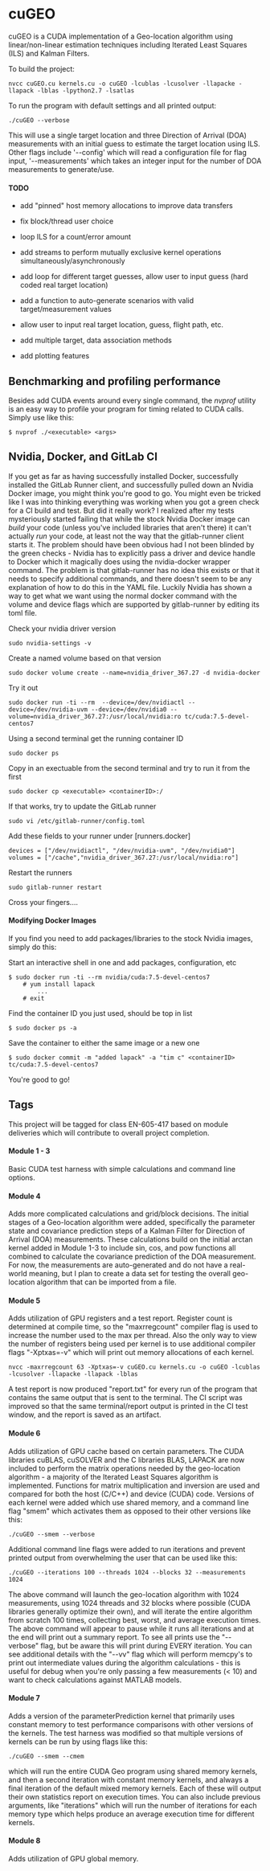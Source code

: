 # cuGEO #
cuGEO is a CUDA implementation of a Geo-location algorithm using linear/non-linear estimation techniques including Iterated Least Squares (ILS) and Kalman Filters. 

To build the project:
	
	nvcc cuGEO.cu kernels.cu -o cuGEO -lcublas -lcusolver -llapacke -llapack -lblas -lpython2.7 -lsatlas

To run the program with default settings and all printed output:

	./cuGEO --verbose

This will use a single target location and three Direction of Arrival (DOA) measurements with an initial guess to estimate the target location using ILS. Other flags include '--config' which will read a configuration file for flag input, '--measurements' which takes an integer input for the number of DOA measurements to generate/use.


#### TODO ####

* add "pinned" host memory allocations to improve data transfers
* fix block/thread user choice
* loop ILS for a count/error amount 

* add streams to perform mutually exclusive kernel operations simultaneously/asynchronously
* add loop for different target guesses, allow user to input guess (hard coded real target location)
* add a function to auto-generate scenarios with valid target/measurement values
* allow user to input real target location, guess, flight path, etc.
* add multiple target, data association methods
* add plotting features


## Benchmarking and profiling performance ##

Besides add CUDA events around every single command, the *nvprof* utility is an easy way to profile your program for timing related to CUDA calls. Simply use like this:

	$ nvprof ./<executable> <args>


## Nvidia, Docker, and GitLab CI ##

If you get as far as having successfully installed Docker, successfully installed the GitLab Runner client, and successfully pulled down an Nvidia Docker image, you might think you're good to go. You might even be tricked like I was into thinking everything was working when you got a green check for a CI build and test. But did it really work? I realized after my tests mysteriously started failing that while the stock Nvidia Docker image can *build* your code (unless you've included libraries that aren't there) it can't actually *run* your code, at least not the way that the gitlab-runner client starts it. The problem should have been obvious had I not been blinded by the green checks - Nvidia has to explicitly pass a driver and device handle to Docker which it magically does using the nvidia-docker wrapper command. The problem is that gitlab-runner has no idea this exists or that it needs to specify additional commands, and there doesn't seem to be any explanation of how to do this in the YAML file. Luckily Nvidia has shown a way to get what we want using the normal docker command with the volume and device flags which are supported by gitlab-runner by editing its toml file.

Check your nvidia driver version
	
	sudo nvidia-settings -v

Create a named volume based on that version
	
	sudo docker volume create --name=nvidia_driver_367.27 -d nvidia-docker

Try it out
	
	sudo docker run -ti --rm  --device=/dev/nvidiactl --device=/dev/nvidia-uvm --device=/dev/nvidia0 --volume=nvidia_driver_367.27:/usr/local/nvidia:ro tc/cuda:7.5-devel-centos7

Using a second terminal get the running container ID
	
	sudo docker ps

Copy in an exectuable from the second terminal and try to run it from the first
	
	sudo docker cp <executable> <containerID>:/

If that works, try to update the GitLab runner
	
	sudo vi /etc/gitlab-runner/config.toml

Add these fields to your runner under  [runners.docker]
	
	devices = ["/dev/nvidiactl", "/dev/nvidia-uvm", "/dev/nvidia0"]
	volumes = ["/cache","nvidia_driver_367.27:/usr/local/nvidia:ro"]
	
Restart the runners
	
	sudo gitlab-runner restart

Cross your fingers....



#### Modifying Docker Images ####

If you find you need to add packages/libraries to the stock Nvidia images, simply do this:

Start an interactive shell in one and add packages, configuration, etc
	
	$ sudo docker run -ti --rm nvidia/cuda:7.5-devel-centos7
		# yum install lapack
			...
		# exit

Find the container ID you just used, should be top in list
	
	$ sudo docker ps -a

Save the container to either the same image or a new one
	
	$ sudo docker commit -m "added lapack" -a "tim c" <containerID> tc/cuda:7.5-devel-centos7

You're good to go!




## Tags ##
This project will be tagged for class EN-605-417 based on module deliveries which will contribute to overall project completion.

#### Module 1 - 3 ####
Basic CUDA test harness with simple calculations and command line options.


#### Module 4 ####
Adds  more complicated calculations and grid/block decisions. The initial stages of a Geo-location algorithm were added, specifically the parameter state and covariance prediction steps of a Kalman Filter for Direction of Arrival (DOA) measurements. These calculations build on the initial arctan kernel added in Module 1-3 to include sin, cos, and pow functions all combined to calculate the covariance prediction of the DOA measurement. For now, the measurements are auto-generated and do not have a real-world meaning, but I plan to create a data set for testing the overall geo-location algorithm that can be imported from a file.


#### Module 5 ####
Adds utilization of GPU registers and a test report. Register count is determined at compile time, so the "maxrregcount" compiler flag is used to increase the number used to the max per thread. Also the only way to view the number of registers being used per kernel is to use additional compiler flags "-Xptxas=-v" which will print out memory allocations of each kernel.
	
	nvcc -maxrregcount 63 -Xptxas=-v cuGEO.cu kernels.cu -o cuGEO -lcublas -lcusolver -llapacke -llapack -lblas

A test report is now produced "report.txt" for every run of the program that contains the same output that is sent to the terminal. The CI script was improved so that the same terminal/report output is printed in the CI test window, and the report is saved as an artifact.


#### Module 6 ####
Adds utilization of GPU cache based on certain parameters. The CUDA libraries cuBLAS, cuSOLVER and the C libraries BLAS, LAPACK are now included to perform the matrix operations needed by the geo-location algorithm - a majority of the Iterated Least Squares algorithm is implemented. Functions for matrix multiplication and inversion are used and compared for both the host (C/C++) and device (CUDA) code. Versions of each kernel were added which use shared memory, and a command line flag "smem" which activates them as opposed to their other versions like this:

	./cuGEO --smem --verbose 

Additional command line flags were added to run iterations and prevent printed output from overwhelming the user that can be used like this:

	./cuGEO --iterations 100 --threads 1024 --blocks 32 --measurements 1024

The above command will launch the geo-location algorithm with 1024 measurements, using 1024 threads and 32 blocks where possible (CUDA libraries generally optimize their own), and will iterate the entire algorithm from scratch 100 times, collecting best, worst, and average execution times. The above command will appear to pause while it runs all iterations and at the end will print out a summary report. To see all prints use the "--verbose" flag, but be aware this will print during EVERY iteration. You can see additional details with the "--vv" flag which will perform memcpy's to print out intermediate values during the algorithm calculations - this is useful for debug when you're only passing a few measurements (< 10) and want to check calculations against MATLAB models.


#### Module 7 ####
Adds a version of the parameterPrediction kernel that primarily uses constant memory to test performance comparisons with other versions of the kernels. The test harness was modified so that multiple versions of kernels can be run by using flags like this:

	./cuGEO --smem --cmem

which will run the entire CUDA Geo program using shared memory kernels, and then a second iteration with constant memory kernels, and always a final iteration of the default mixed memory kernels. Each of these will output their own statistics report on execution times. You can also include previous arguments, like "iterations" which will run the number of iterations for each memory type which helps produce an average execution time for different kernels.


#### Module 8 ####
Adds utilization of GPU global memory.




